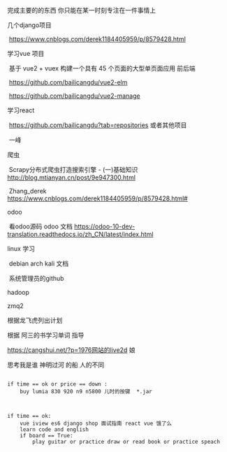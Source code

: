 完成主要的的东西 你只能在某一时刻专注在一件事情上

几个django项目

​	https://www.cnblogs.com/derek1184405959/p/8579428.html

学习vue 项目 

​	基于 vue2 + vuex 构建一个具有 45 个页面的大型单页面应用 前后端

​	https://github.com/bailicangdu/vue2-elm

​	https://github.com/bailicangdu/vue2-manage

学习react

​	https://github.com/bailicangdu?tab=repositories 或者其他项目

​	一峰

爬虫

​	Scrapy分布式爬虫打造搜索引擎 - (一)基础知识 http://blog.mtianyan.cn/post/9e947300.html

​	Zhang_derek https://www.cnblogs.com/derek1184405959/p/8579428.html#

odoo

​	看odoo源码 odoo 文档 https://odoo-10-dev-translation.readthedocs.io/zh_CN/latest/index.html

linux 学习

​	debian arch kali 文档

​	系统管理员的github



hadoop

zmq2



根据龙飞虎列出计划

根据 阿三的书学习单词 指导

https://cangshui.net/?p=1976网站的live2d 娘

思考我是谁    神明过河 的船  人的不同






```

if time == ok or price == down :
    buy lumia 830 920 n9 n5800 儿时的按键  *.jar



if time == ok:
    vue iview es6 django shop 面试指南 react vue 饿了么
    learn code and english
    if board == True:
        play guitar or practice draw or read book or practice speach



	






```